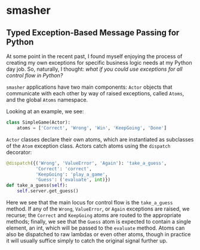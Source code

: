 smasher
=======

## Typed Exception-Based Message Passing for Python

At some point in the recent past, I found myself enjoying the process of 
creating my own exceptions for specific business logic needs at my Python 
day job. So, naturally, I thought: *what if you could use exceptions for
all control flow in Python?*

`smasher` applications have two main components: `Actor` objects that communicate with each other by way of raised exceptions, called `Atoms`, and the global `Atoms` namespace.

Looking at an example, we see:

```py
class SimpleGame(Actor):
    atoms = ['Correct', 'Wrong', 'Win', 'KeepGoing', 'Done']
```

`Actor` classes declare their own atoms, which are instantiated as subclasses of the `Atom` exception class. Actors catch atoms using the `dispatch` decorator:

```py
@dispatch({('Wrong', 'ValueError', 'Again'): 'take_a_guess',
           'Correct': 'correct',
           'KeepGoing': 'play_a_game',
           'Guess': ('evaluate', int)})
def take_a_guess(self):
    self.server.get_guess()
```

Here we see that the main locus for control flow is the `take_a_guess` method. If any of the `Wrong`, `ValueError`, or `Again` exceptions are raised, we recurse; the `Correct` and `KeepGoing` atoms are routed to the appropriate methods; finally, we see that the `Guess` atom is expected to contain a single element, an int, which will be passed to the `evaluate` method. Atoms can also be dispatched to raw lambdas or even other atoms, though in practice it will usually suffice simply to catch the original signal further up.
